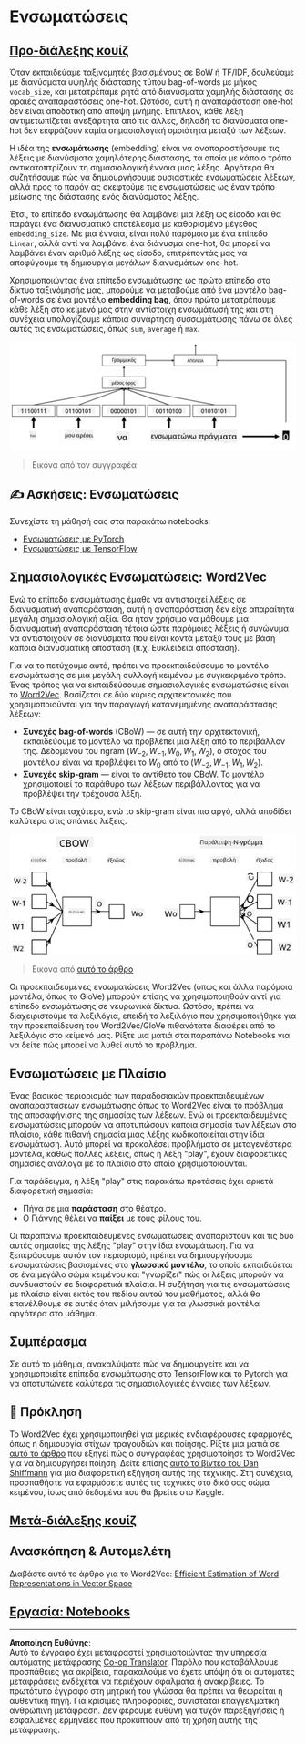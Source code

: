 <!--
CO_OP_TRANSLATOR_METADATA:
{
  "original_hash": "e40b47ac3fd48f71304ede1474e66293",
  "translation_date": "2025-08-29T09:25:58+00:00",
  "source_file": "lessons/5-NLP/14-Embeddings/README.md",
  "language_code": "el"
}
-->
# Ενσωματώσεις

## [Προ-διάλεξης κουίζ](https://ff-quizzes.netlify.app/en/ai/quiz/27)

Όταν εκπαιδεύαμε ταξινομητές βασισμένους σε BoW ή TF/IDF, δουλεύαμε με διανύσματα υψηλής διάστασης τύπου bag-of-words με μήκος `vocab_size`, και μετατρέπαμε ρητά από διανύσματα χαμηλής διάστασης σε αραιές αναπαραστάσεις one-hot. Ωστόσο, αυτή η αναπαράσταση one-hot δεν είναι αποδοτική από άποψη μνήμης. Επιπλέον, κάθε λέξη αντιμετωπίζεται ανεξάρτητα από τις άλλες, δηλαδή τα διανύσματα one-hot δεν εκφράζουν καμία σημασιολογική ομοιότητα μεταξύ των λέξεων.

Η ιδέα της **ενσωμάτωσης** (embedding) είναι να αναπαραστήσουμε τις λέξεις με διανύσματα χαμηλότερης διάστασης, τα οποία με κάποιο τρόπο αντικατοπτρίζουν τη σημασιολογική έννοια μιας λέξης. Αργότερα θα συζητήσουμε πώς να δημιουργήσουμε ουσιαστικές ενσωματώσεις λέξεων, αλλά προς το παρόν ας σκεφτούμε τις ενσωματώσεις ως έναν τρόπο μείωσης της διάστασης ενός διανύσματος λέξης.

Έτσι, το επίπεδο ενσωμάτωσης θα λαμβάνει μια λέξη ως είσοδο και θα παράγει ένα διανυσματικό αποτέλεσμα με καθορισμένο μέγεθος `embedding_size`. Με μια έννοια, είναι πολύ παρόμοιο με ένα επίπεδο `Linear`, αλλά αντί να λαμβάνει ένα διάνυσμα one-hot, θα μπορεί να λαμβάνει έναν αριθμό λέξης ως είσοδο, επιτρέποντάς μας να αποφύγουμε τη δημιουργία μεγάλων διανυσμάτων one-hot.

Χρησιμοποιώντας ένα επίπεδο ενσωμάτωσης ως πρώτο επίπεδο στο δίκτυο ταξινόμησής μας, μπορούμε να μεταβούμε από ένα μοντέλο bag-of-words σε ένα μοντέλο **embedding bag**, όπου πρώτα μετατρέπουμε κάθε λέξη στο κείμενό μας στην αντίστοιχη ενσωμάτωσή της και στη συνέχεια υπολογίζουμε κάποια συνάρτηση συσσωμάτωσης πάνω σε όλες αυτές τις ενσωματώσεις, όπως `sum`, `average` ή `max`.

![Εικόνα που δείχνει έναν ταξινομητή ενσωμάτωσης για πέντε λέξεις ακολουθίας.](../../../../../translated_images/embedding-classifier-example.b77f021a7ee67eeec8e68bfe11636c5b97d6eaa067515a129bfb1d0034b1ac5b.el.png)

> Εικόνα από τον συγγραφέα

## ✍️ Ασκήσεις: Ενσωματώσεις

Συνεχίστε τη μάθησή σας στα παρακάτω notebooks:
* [Ενσωματώσεις με PyTorch](EmbeddingsPyTorch.ipynb)
* [Ενσωματώσεις με TensorFlow](EmbeddingsTF.ipynb)

## Σημασιολογικές Ενσωματώσεις: Word2Vec

Ενώ το επίπεδο ενσωμάτωσης έμαθε να αντιστοιχεί λέξεις σε διανυσματική αναπαράσταση, αυτή η αναπαράσταση δεν είχε απαραίτητα μεγάλη σημασιολογική αξία. Θα ήταν χρήσιμο να μάθουμε μια διανυσματική αναπαράσταση τέτοια ώστε παρόμοιες λέξεις ή συνώνυμα να αντιστοιχούν σε διανύσματα που είναι κοντά μεταξύ τους με βάση κάποια διανυσματική απόσταση (π.χ. Ευκλείδεια απόσταση).

Για να το πετύχουμε αυτό, πρέπει να προεκπαιδεύσουμε το μοντέλο ενσωμάτωσης σε μια μεγάλη συλλογή κειμένου με συγκεκριμένο τρόπο. Ένας τρόπος για να εκπαιδεύσουμε σημασιολογικές ενσωματώσεις είναι το [Word2Vec](https://en.wikipedia.org/wiki/Word2vec). Βασίζεται σε δύο κύριες αρχιτεκτονικές που χρησιμοποιούνται για την παραγωγή κατανεμημένης αναπαράστασης λέξεων:

 - **Συνεχές bag-of-words** (CBoW) — σε αυτή την αρχιτεκτονική, εκπαιδεύουμε το μοντέλο να προβλέπει μια λέξη από το περιβάλλον της. Δεδομένου του ngram $(W_{-2},W_{-1},W_0,W_1,W_2)$, ο στόχος του μοντέλου είναι να προβλέψει το $W_0$ από το $(W_{-2},W_{-1},W_1,W_2)$.
 - **Συνεχές skip-gram** — είναι το αντίθετο του CBoW. Το μοντέλο χρησιμοποιεί το παράθυρο των λέξεων περιβάλλοντος για να προβλέψει την τρέχουσα λέξη.

Το CBoW είναι ταχύτερο, ενώ το skip-gram είναι πιο αργό, αλλά αποδίδει καλύτερα στις σπάνιες λέξεις.

![Εικόνα που δείχνει τους αλγορίθμους CBoW και Skip-Gram για τη μετατροπή λέξεων σε διανύσματα.](../../../../../translated_images/example-algorithms-for-converting-words-to-vectors.fbe9207a726922f6f0f5de66427e8a6eda63809356114e28fb1fa5f4a83ebda7.el.png)

> Εικόνα από [αυτό το άρθρο](https://arxiv.org/pdf/1301.3781.pdf)

Οι προεκπαιδευμένες ενσωματώσεις Word2Vec (όπως και άλλα παρόμοια μοντέλα, όπως το GloVe) μπορούν επίσης να χρησιμοποιηθούν αντί για επίπεδο ενσωμάτωσης σε νευρωνικά δίκτυα. Ωστόσο, πρέπει να διαχειριστούμε τα λεξιλόγια, επειδή το λεξιλόγιο που χρησιμοποιήθηκε για την προεκπαίδευση του Word2Vec/GloVe πιθανότατα διαφέρει από το λεξιλόγιο στο κείμενό μας. Ρίξτε μια ματιά στα παραπάνω Notebooks για να δείτε πώς μπορεί να λυθεί αυτό το πρόβλημα.

## Ενσωματώσεις με Πλαίσιο

Ένας βασικός περιορισμός των παραδοσιακών προεκπαιδευμένων αναπαραστάσεων ενσωμάτωσης όπως το Word2Vec είναι το πρόβλημα της αποσαφήνισης της σημασίας των λέξεων. Ενώ οι προεκπαιδευμένες ενσωματώσεις μπορούν να αποτυπώσουν κάποια σημασία των λέξεων στο πλαίσιο, κάθε πιθανή σημασία μιας λέξης κωδικοποιείται στην ίδια ενσωμάτωση. Αυτό μπορεί να προκαλέσει προβλήματα σε μεταγενέστερα μοντέλα, καθώς πολλές λέξεις, όπως η λέξη "play", έχουν διαφορετικές σημασίες ανάλογα με το πλαίσιο στο οποίο χρησιμοποιούνται.

Για παράδειγμα, η λέξη "play" στις παρακάτω προτάσεις έχει αρκετά διαφορετική σημασία:

- Πήγα σε μια **παράσταση** στο θέατρο.
- Ο Γιάννης θέλει να **παίξει** με τους φίλους του.

Οι παραπάνω προεκπαιδευμένες ενσωματώσεις αναπαριστούν και τις δύο αυτές σημασίες της λέξης "play" στην ίδια ενσωμάτωση. Για να ξεπεράσουμε αυτόν τον περιορισμό, πρέπει να δημιουργήσουμε ενσωματώσεις βασισμένες στο **γλωσσικό μοντέλο**, το οποίο εκπαιδεύεται σε ένα μεγάλο σώμα κειμένου και "γνωρίζει" πώς οι λέξεις μπορούν να συνδυαστούν σε διαφορετικά πλαίσια. Η συζήτηση για τις ενσωματώσεις με πλαίσιο είναι εκτός του πεδίου αυτού του μαθήματος, αλλά θα επανέλθουμε σε αυτές όταν μιλήσουμε για τα γλωσσικά μοντέλα αργότερα στο μάθημα.

## Συμπέρασμα

Σε αυτό το μάθημα, ανακαλύψατε πώς να δημιουργείτε και να χρησιμοποιείτε επίπεδα ενσωμάτωσης στο TensorFlow και το Pytorch για να αποτυπώνετε καλύτερα τις σημασιολογικές έννοιες των λέξεων.

## 🚀 Πρόκληση

Το Word2Vec έχει χρησιμοποιηθεί για μερικές ενδιαφέρουσες εφαρμογές, όπως η δημιουργία στίχων τραγουδιών και ποίησης. Ρίξτε μια ματιά σε [αυτό το άρθρο](https://www.politetype.com/blog/word2vec-color-poems) που εξηγεί πώς ο συγγραφέας χρησιμοποίησε το Word2Vec για να δημιουργήσει ποίηση. Δείτε επίσης [αυτό το βίντεο του Dan Shiffmann](https://www.youtube.com/watch?v=LSS_bos_TPI&ab_channel=TheCodingTrain) για μια διαφορετική εξήγηση αυτής της τεχνικής. Στη συνέχεια, προσπαθήστε να εφαρμόσετε αυτές τις τεχνικές στο δικό σας σώμα κειμένου, ίσως από δεδομένα που θα βρείτε στο Kaggle.

## [Μετά-διάλεξης κουίζ](https://ff-quizzes.netlify.app/en/ai/quiz/28)

## Ανασκόπηση & Αυτομελέτη

Διαβάστε αυτό το άρθρο για το Word2Vec: [Efficient Estimation of Word Representations in Vector Space](https://arxiv.org/pdf/1301.3781.pdf)

## [Εργασία: Notebooks](assignment.md)

---

**Αποποίηση Ευθύνης**:  
Αυτό το έγγραφο έχει μεταφραστεί χρησιμοποιώντας την υπηρεσία αυτόματης μετάφρασης [Co-op Translator](https://github.com/Azure/co-op-translator). Παρόλο που καταβάλλουμε προσπάθειες για ακρίβεια, παρακαλούμε να έχετε υπόψη ότι οι αυτόματες μεταφράσεις ενδέχεται να περιέχουν σφάλματα ή ανακρίβειες. Το πρωτότυπο έγγραφο στη μητρική του γλώσσα θα πρέπει να θεωρείται η αυθεντική πηγή. Για κρίσιμες πληροφορίες, συνιστάται επαγγελματική ανθρώπινη μετάφραση. Δεν φέρουμε ευθύνη για τυχόν παρεξηγήσεις ή εσφαλμένες ερμηνείες που προκύπτουν από τη χρήση αυτής της μετάφρασης.